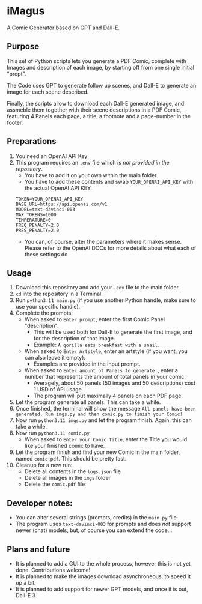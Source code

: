 # iMagus

A Comic Generator based on GPT and Dall-E.

## Purpose

This set of Python scripts lets you generate a PDF Comic, complete with Images and description of each image, by starting off from one single initial "propt".

The Code uses GPT to generate follow up scenes, and Dall-E to generate an image for each scene described.

Finally, the scripts allow to download each Dall-E generated image, and assmeble them together with their scene descriptions in a PDF Comic, featuring 4 Panels each page, a title, a footnote and a page-number in the footer.

## Preparations

1. You need an OpenAI API Key
2. This program requires an `.env` file which is _not provided in the repository_. 
    - You have to add it on your own within the main folder.
	- You have to add these contents and swap `YOUR_OPENAI_API_KEY` with the actual OpenAI API KEY:
	```
	TOKEN=YOUR_OPENAI_API_KEY
	BASE_URL=https://api.openai.com/v1
	MODEL=text-davinci-003
	MAX_TOKENS=1000
	TEMPERATURE=0
	FREQ_PENALTY=2.0
	PRES_PENALTY=2.0
	```
	- You can, of course, alter the parameters where it makes sense. Please refer to the OpenAI DOCs for more details about what each of these settings do

## Usage

1. Download this repository and add your `.env` file to the main folder.
2. `cd` into the repository in a Terminal.
3. Run `python3.11 main.py` (if you use another Python handle, make sure to use your specific handle).
4. Complete the prompts: 
    - When asked to `Enter prompt`, enter the first Comic Panel "description".
	    - This will be used both for Dall-E to generate the first image, and for the description of that image.
		- Example: `A gorilla eats breakfast with a snail.`
	- When asked to `Enter Artstyle`, enter an artstyle (if you want, you can also leave it empty). 
	    - Examples are provided in the input prompt.
	- When asked to `Enter amount of Panels to generate:`, enter a number that represents the amount of total panels in your comic.
	    - Averagely, about 50 panels (50 images and 50 descriptions) cost 1 USD of API usage.
		- The program will put maximally 4 panels on each PDF page.
5. Let the program generate all panels. This can take a while.
6. Once finished, the terminal will show the message `All panels have been generated. Run imgs.py and then comic.py to finish your Comic!`
7. Now run `python3.11 imgs.py` and let the program finish. Again, this can take a while.
8. Now run `python3.11 comic.py`
    - When asked to `Enter your Comic Title`, enter the Title you would like your finished comic to have.
9. Let the program finish and find your new Comic in the main folder, named `comic.pdf`. This should be pretty fast.
10. Cleanup for a new run:
    - Delete all contents in the `logs.json` file
	- Delete all images in the `imgs` folder
	- Delete the `comic.pdf` file

## Developer notes:
- You can alter several strings (prompts, credits) in the `main.py` file
- The program uses `text-davinci-003` for prompts and does _not_ support newer (chat) models, but, of course you can extend the code...

## Plans and future
- It is planned to add a GUI to the whole process, however this is not yet done. Contributions welcome!
- It is planned to make the images download asynchroneous, to speed it up a bit.
- It is planned to add support for newer GPT models, and once it is out, Dall-E 3